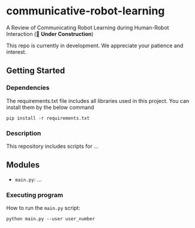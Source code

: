 # communicative-robot-learning
A Review of Communicating Robot Learning during Human-Robot Interaction (🚧 **Under Construction**)

This repo is currently in development. We appreciate your patience and interest.


## Getting Started

### Dependencies

The requirements.txt file includes all libraries used in this project. You can install them by the below command

```
pip install -r requirements.txt
```

### Description

This repository includes scripts for ...

## Modules

* `main.py`: ...


### Executing program

How to run the `main.py` script:

```
python main.py --user user_number
```


